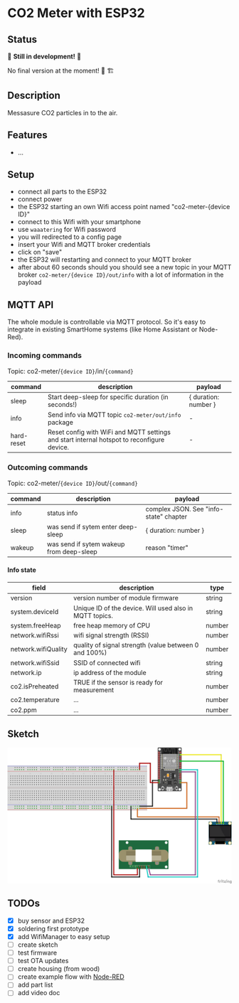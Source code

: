 # CO2 Meter with ESP32

## Status

:construction: **Still in development!** :construction:

No final version at the moment! :construction_worker: :building_construction:

## Description

Messasure CO2 particles in to the air.

## Features

- ...

## Setup

- connect all parts to the ESP32
- connect power
- the ESP32 starting an own Wifi access point named "co2-meter-{device ID}"
- connect to this Wifi with your smartphone
- use `waaatering` for Wifi password
- you will redirected to a config page
- insert your Wifi and MQTT broker credentials
- click on "save"
- the ESP32 will restarting and connect to your MQTT broker
- after about 60 seconds should you should see a new topic in your MQTT broker `co2-meter/{device ID}/out/info` with a lot of information in the payload

## MQTT API

The whole module is controllable via MQTT protocol. So it's easy to integrate in existing SmartHome systems (like Home Assistant or Node-Red).

### Incoming commands

Topic: co2-meter/`{device ID}`/in/`{command}`

| command    | description                                                                                | payload              |
| ---------- | ------------------------------------------------------------------------------------------ | -------------------- |
| sleep      | Start deep-sleep for specific duration (in seconds!)                                       | { duration: number } |
| info       | Send info via MQTT topic `co2-meter/out/info` package                                      | -                    |
| hard-reset | Reset config with WiFi and MQTT settings and start internal hotspot to reconfigure device. | -                    |

### Outcoming commands

Topic: co2-meter/`{device ID}`/out/`{command}`

| command | description                              | payload                                |
| ------- | ---------------------------------------- | -------------------------------------- |
| info    | status info                              | complex JSON. See "info-state" chapter |
| sleep   | was send if sytem enter deep-sleep       | { duration: number }                   |
| wakeup  | was send if sytem wakeup from deep-sleep | reason "timer"                         |

#### Info state

| field               | description                                             | type   |
| ------------------- | ------------------------------------------------------- | ------ |
| version             | version number of module firmware                       | string |
| system.deviceId     | Unique ID of the device. Will used also in MQTT topics. | string |
| system.freeHeap     | free heap memory of CPU                                 | number |
| network.wifiRssi    | wifi signal strength (RSSI)                             | number |
| network.wifiQuality | quality of signal strength (value between 0 and 100%)   | number |
| network.wifiSsid    | SSID of connected wifi                                  | string |
| network.ip          | ip address of the module                                | string |
| co2.isPreheated     | TRUE if the sensor is ready for measurement             | number |
| co2.temperature     | ...                                                     | number |
| co2.ppm             | ...                                                     | number |

## Sketch

![sketch](/docs/sketch_bb.png)

## TODOs

- [x] buy sensor and ESP32
- [x] soldering first prototype
- [x] add WifiManager to easy setup
- [ ] create sketch
- [ ] test firmware
- [ ] test OTA updates
- [ ] create housing (from wood)
- [ ] create example flow with [Node-RED](https://nodered.org/)
- [ ] add part list
- [ ] add video doc
